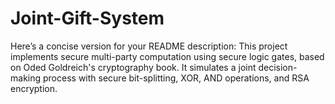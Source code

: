 # Joint-Gift-System
 Here’s a concise version for your README description:  This project implements secure multi-party computation using secure logic gates, based on Oded Goldreich's cryptography book. It simulates a joint decision-making process with secure bit-splitting, XOR, AND operations, and RSA encryption.
